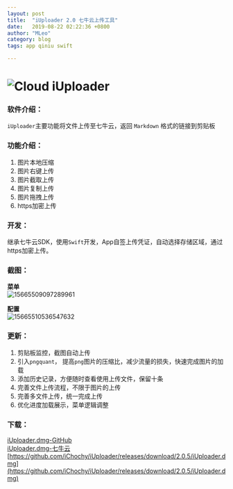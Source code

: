 ```yaml
---
layout: post
title:  "iUploader 2.0 七牛云上传工具"
date:   2019-08-22 02:22:36 +0800
author: "MLeo"
category: blog 
tags: app qiniu swift

---
```


# ![Cloud](http://images.ichochy.com/Cloud.png)  iUploader

### 软件介绍：  
`iUploader`主要功能将文件上传至七牛云，返回 `Markdown` 格式的链接到剪贴板  


### 功能介绍：  
1. 图片本地压缩
2. 图片右键上传
3. 图片截取上传
4. 图片复制上传
5. 图片拖拽上传
6. https加密上传

### 开发：  
继承七牛云SDK，使用`Swift`开发，App自签上传凭证，自动选择存储区域，通过https加密上传。  

### 截图：  
**菜单**  
![15665509097289961](http://images.ichochy.com/15665509097289961.png)  

**配置**  
![15665510536547632](http://images.ichochy.com/15665510536547632.png)  


### 更新：  
1. 剪贴板监控，截图自动上传
2. 引入`pngquant`， 提高`png`图片的压缩比，减少流量的损失，快速完成图片的加载
3. 添加历史记录，方便随时查看使用上传文件，保留十条
4. 完善文件上传流程，不限于图片的上传
5. 完善多文件上传，统一完成上传
6. 优化进度加载展示，菜单逻辑调整

### 下载：  
[iUploader.dmg-GitHub](https://github.com/iChochy/iUploader/releases/download/2.0.5/iUploader.dmg)   
[iUploader.dmg-七牛云](http://files.ichochy.com/iUploader.dmg)   
[https://github.com/iChochy/iUploader/releases/download/2.0.5/iUploader.dmg](https://github.com/iChochy/iUploader/releases/download/2.0.5/iUploader.dmg)   

